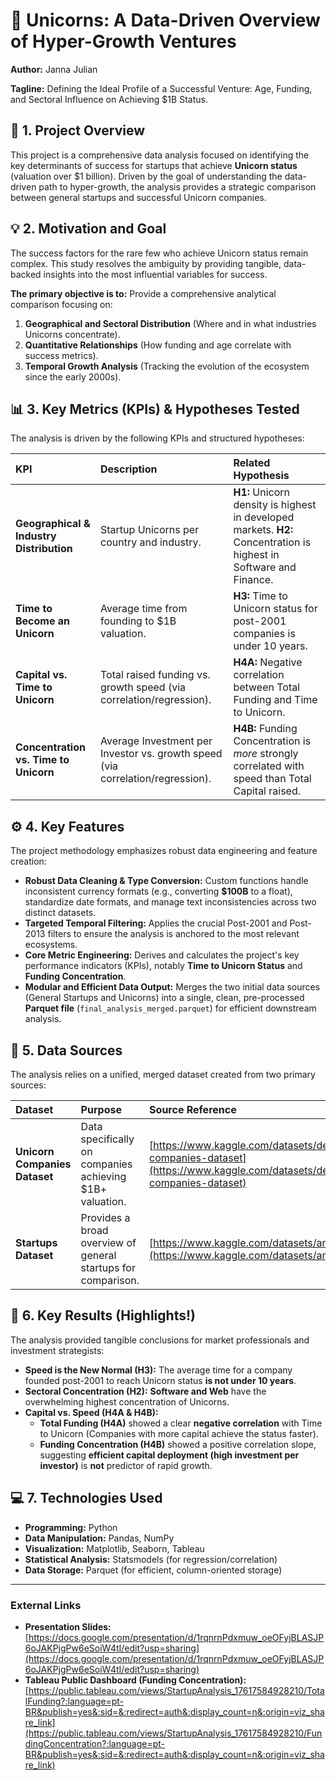 # 🦄 Unicorns: A Data-Driven Overview of Hyper-Growth Ventures

**Author:** Janna Julian

**Tagline:** Defining the Ideal Profile of a Successful Venture: Age, Funding, and Sectoral Influence on Achieving $1B Status.

## 📍 1. Project Overview

This project is a comprehensive data analysis focused on identifying the key determinants of success for startups that achieve **Unicorn status** (valuation over $1 billion). Driven by the goal of understanding the data-driven path to hyper-growth, the analysis provides a strategic comparison between general startups and successful Unicorn companies.


## 💡 2. Motivation and Goal

The success factors for the rare few who achieve Unicorn status remain complex. This study resolves the ambiguity by providing tangible, data-backed insights into the most influential variables for success.

**The primary objective is to:** Provide a comprehensive analytical comparison focusing on:
1.  **Geographical and Sectoral Distribution** (Where and in what industries Unicorns concentrate).
2.  **Quantitative Relationships** (How funding and age correlate with success metrics).
3.  **Temporal Growth Analysis** (Tracking the evolution of the ecosystem since the early 2000s).

## 📊 3. Key Metrics (KPIs) & Hypotheses Tested

The analysis is driven by the following KPIs and structured hypotheses:

| KPI | Description | Related Hypothesis |
| :--- | :--- | :--- |
| **Geographical & Industry Distribution** | Startup Unicorns per country and industry. | **H1:** Unicorn density is highest in developed markets. **H2:** Concentration is highest in Software and Finance. |
| **Time to Become an Unicorn** | Average time from founding to $1B valuation. | **H3:** Time to Unicorn status for post-2001 companies is under 10 years. |
| **Capital vs. Time to Unicorn** | Total raised funding vs. growth speed (via correlation/regression). | **H4A:** Negative correlation between Total Funding and Time to Unicorn. |
| **Concentration vs. Time to Unicorn** | Average Investment per Investor vs. growth speed (via correlation/regression). | **H4B:** Funding Concentration is *more* strongly correlated with speed than Total Capital raised. |

## ⚙️ 4. Key Features

The project methodology emphasizes robust data engineering and feature creation:

* **Robust Data Cleaning & Type Conversion:** Custom functions handle inconsistent currency formats (e.g., converting **$100B** to a float), standardize date formats, and manage text inconsistencies across two distinct datasets.
* **Targeted Temporal Filtering:** Applies the crucial Post-2001 and Post-2013 filters to ensure the analysis is anchored to the most relevant ecosystems.
* **Core Metric Engineering:** Derives and calculates the project's key performance indicators (KPIs), notably **Time to Unicorn Status** and **Funding Concentration**.
* **Modular and Efficient Data Output:** Merges the two initial data sources (General Startups and Unicorns) into a single, clean, pre-processed **Parquet file** (`final_analysis_merged.parquet`) for efficient downstream analysis.

## 💾 5. Data Sources

The analysis relies on a unified, merged dataset created from two primary sources:

| Dataset | Purpose | Source Reference |
| :--- | :--- | :--- |
| **Unicorn Companies Dataset** | Data specifically on companies achieving $1B+ valuation. | [https://www.kaggle.com/datasets/deepcontractor/unicorn-companies-dataset](https://www.kaggle.com/datasets/deepcontractor/unicorn-companies-dataset) |
| **Startups Dataset** | Provides a broad overview of general startups for comparison. | [https://www.kaggle.com/datasets/amirataha/startups](https://www.kaggle.com/datasets/amirataha/startups) |

## 🎯 6. Key Results (Highlights!)

The analysis provided tangible conclusions for market professionals and investment strategists:

* **Speed is the New Normal (H3):** The average time for a company founded post-2001 to reach Unicorn status **is not under 10 years**.
* **Sectoral Concentration (H2):** **Software and Web** have the overwhelming highest concentration of Unicorns. 
* **Capital vs. Speed (H4A & H4B):**
    * **Total Funding (H4A)** showed a clear **negative correlation** with Time to Unicorn (Companies with more capital achieve the status faster).
    * **Funding Concentration (H4B)** showed a positive correlation slope, suggesting **efficient capital deployment (high investment per investor)** is **not**  predictor of rapid growth. 

## 💻 7. Technologies Used

* **Programming:** Python
* **Data Manipulation:** Pandas, NumPy
* **Visualization:** Matplotlib, Seaborn, Tableau
* **Statistical Analysis:** Statsmodels (for regression/correlation)
* **Data Storage:** Parquet (for efficient, column-oriented storage)

---

### External Links

* **Presentation Slides:** [https://docs.google.com/presentation/d/1rqnrnPdxmuw_oeOFyjBLASJP6oJAKPjgPw6eSoiW4tI/edit?usp=sharing](https://docs.google.com/presentation/d/1rqnrnPdxmuw_oeOFyjBLASJP6oJAKPjgPw6eSoiW4tI/edit?usp=sharing)
* **Tableau Public Dashboard (Funding Concentration):** [https://public.tableau.com/views/StartupAnalysis_17617584928210/TotalFunding?:language=pt-BR&publish=yes&:sid=&:redirect=auth&:display_count=n&:origin=viz_share_link](https://public.tableau.com/views/StartupAnalysis_17617584928210/FundingConcentration?:language=pt-BR&publish=yes&:sid=&:redirect=auth&:display_count=n&:origin=viz_share_link)